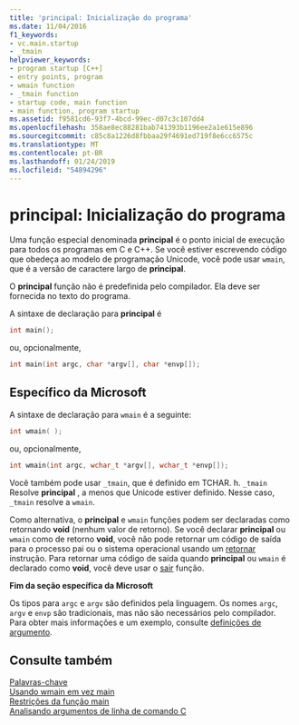 ```yaml
---
title: 'principal: Inicialização do programa'
ms.date: 11/04/2016
f1_keywords:
- vc.main.startup
- _tmain
helpviewer_keywords:
- program startup [C++]
- entry points, program
- wmain function
- _tmain function
- startup code, main function
- main function, program startup
ms.assetid: f9581cd6-93f7-4bcd-99ec-d07c3c107dd4
ms.openlocfilehash: 358ae8ec88281bab741393b1196ee2a1e615e896
ms.sourcegitcommit: c85c8a1226d8fbbaa29f4691ed719f8e6cc6575c
ms.translationtype: MT
ms.contentlocale: pt-BR
ms.lasthandoff: 01/24/2019
ms.locfileid: "54894296"
---
```

# <a name="main-program-startup"></a>principal: Inicialização do programa

Uma função especial denominada **principal** é o ponto inicial de execução para todos os programas em C e C++. Se você estiver escrevendo código que obedeça ao modelo de programação Unicode, você pode usar `wmain`, que é a versão de caractere largo de **principal**.

O **principal** função não é predefinida pelo compilador. Ela deve ser fornecida no texto do programa.

A sintaxe de declaração para **principal** é

```cpp
int main();
```

ou, opcionalmente,

```cpp
int main(int argc, char *argv[], char *envp[]);
```

## <a name="microsoft-specific"></a>Específico da Microsoft

A sintaxe de declaração para `wmain` é a seguinte:

```cpp
int wmain( );
```

ou, opcionalmente,

```cpp
int wmain(int argc, wchar_t *argv[], wchar_t *envp[]);
```

Você também pode usar `_tmain`, que é definido em TCHAR. h. `_tmain` Resolve **principal** , a menos que Unicode estiver definido. Nesse caso, `_tmain` resolve a `wmain`.

Como alternativa, o **principal** e `wmain` funções podem ser declaradas como retornando **void** (nenhum valor de retorno). Se você declarar **principal** ou `wmain` como de retorno **void**, você não pode retornar um código de saída para o processo pai ou o sistema operacional usando um [retornar](../cpp/return-statement-in-program-termination-cpp.md) instrução. Para retornar uma código de saída quando **principal** ou `wmain` é declarado como **void**, você deve usar o [sair](../cpp/exit-function.md) função.

**Fim da seção específica da Microsoft**

Os tipos para `argc` e `argv` são definidos pela linguagem. Os nomes `argc`, `argv` e `envp` são tradicionais, mas não são necessários pelo compilador. Para obter mais informações e um exemplo, consulte [definições de argumento](../cpp/argument-definitions.md).

## <a name="see-also"></a>Consulte também

[Palavras-chave](../cpp/keywords-cpp.md)<br/>
[Usando wmain em vez main](../cpp/using-wmain-instead-of-main.md)<br/>
[Restrições da função main](../cpp/main-function-restrictions.md)<br/>
[Analisando argumentos de linha de comando C](../cpp/parsing-cpp-command-line-arguments.md)
